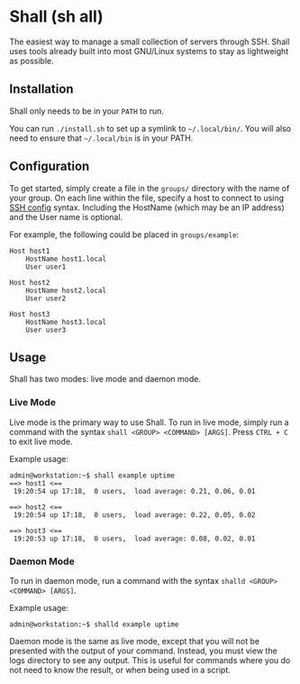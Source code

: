 # Shall (sh all)

The easiest way to manage a small collection of servers through SSH. Shall uses tools already built into most GNU/Linux systems to stay as lightweight as possible.

## Installation

Shall only needs to be in your `PATH` to run.

You can run `./install.sh` to set up a symlink to `~/.local/bin/`. You will also need to ensure that `~/.local/bin` is in your PATH.

## Configuration

To get started, simply create a file in the `groups/` directory with the name of your group. On each line within the file, specify a host to connect to using [SSH config](https://linux.die.net/man/5/ssh_config) syntax. Including the HostName (which may be an IP address) and the User name is optional.

For example, the following could be placed in `groups/example`:

```
Host host1
    HostName host1.local
    User user1

Host host2
    HostName host2.local
    User user2

Host host3
    HostName host3.local
    User user3
```

## Usage

Shall has two modes: live mode and daemon mode.

### Live Mode

Live mode is the primary way to use Shall. To run in live mode, simply run a command with the syntax `shall <GROUP> <COMMAND> [ARGS]`. Press `CTRL + C` to exit live mode.

Example usage:

```
admin@workstation:~$ shall example uptime
==> host1 <==
 19:20:54 up 17:18,  0 users,  load average: 0.21, 0.06, 0.01

==> host2 <==
 19:20:54 up 17:18,  0 users,  load average: 0.22, 0.05, 0.02

==> host3 <==
 19:20:53 up 17:18,  0 users,  load average: 0.08, 0.02, 0.01
 ```

### Daemon Mode

To run in daemon mode, run a command with the syntax `shalld <GROUP> <COMMAND> [ARGS]`.

Example usage:

```
admin@workstation:~$ shalld example uptime
```

Daemon mode is the same as live mode, except that you will not be presented with the output of your command. Instead, you must view the logs directory to see any output. This is useful for commands where you do not need to know the result, or when being used in a script.
